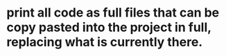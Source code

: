 # print all code as full files that can be copy pasted into the project in full, replacing what is currently there.
